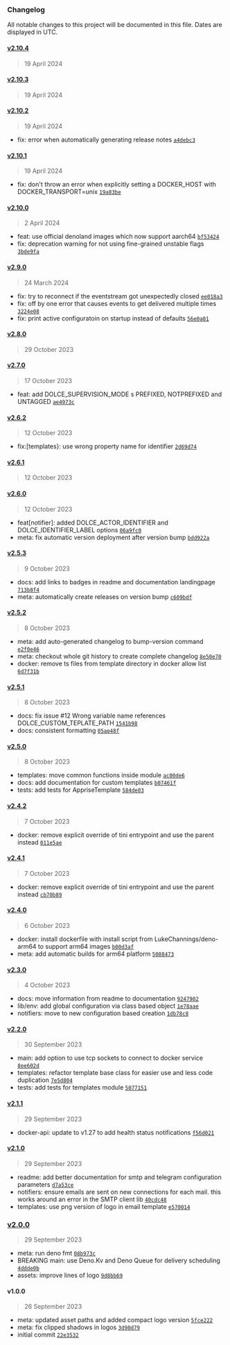 ### Changelog

All notable changes to this project will be documented in this file. Dates are displayed in UTC.

#### [v2.10.4](https://github.com/dangrie158/dolce/compare/v2.10.3...v2.10.4)

> 19 April 2024

#### [v2.10.3](https://github.com/dangrie158/dolce/compare/v2.10.2...v2.10.3)

> 19 April 2024

#### [v2.10.2](https://github.com/dangrie158/dolce/compare/v2.10.1...v2.10.2)

> 19 April 2024

- fix: error when automatically generating release notes
  [`a4debc3`](https://github.com/dangrie158/dolce/commit/a4debc318bb570260b96e9f2bad3b46fc64293a3)

#### [v2.10.1](https://github.com/dangrie158/dolce/compare/v2.10.0...v2.10.1)

> 19 April 2024

- fix: don't throw an error when explicitly setting a DOCKER_HOST with DOCKER_TRANSPORT=unix
  [`19a83be`](https://github.com/dangrie158/dolce/commit/19a83bead1bccdb37cb533ed11417536f0b21d5a)

#### [v2.10.0](https://github.com/dangrie158/dolce/compare/v2.9.0...v2.10.0)

> 2 April 2024

- feat: use official denoland images which now support aarch64
  [`bf53424`](https://github.com/dangrie158/dolce/commit/bf5342491533826dd7d9c21ef3d34e53264f4701)
- fix: deprecation warning for not using fine-grained unstable flags
  [`3bde9fa`](https://github.com/dangrie158/dolce/commit/3bde9fa862458c74c43ff4a862778565f1ffb329)

#### [v2.9.0](https://github.com/dangrie158/dolce/compare/v2.8.0...v2.9.0)

> 24 March 2024

- fix: try to reconnect if the eventstream got unexpectedly closed
  [`ee018a3`](https://github.com/dangrie158/dolce/commit/ee018a3d268e5a91841984f1f97e735441a26d08)
- fix: off by one error that causes events to get delivered multiple times
  [`3224e08`](https://github.com/dangrie158/dolce/commit/3224e08cceda26790a0159141f48ed8b94e3a53b)
- fix: print active configuratoin on startup instead of defaults
  [`56e0a01`](https://github.com/dangrie158/dolce/commit/56e0a01b9a84f640a3c5fe2191ec1414be4afb6e)

#### [v2.8.0](https://github.com/dangrie158/dolce/compare/v2.7.0...v2.8.0)

> 29 October 2023

#### [v2.7.0](https://github.com/dangrie158/dolce/compare/v2.6.2...v2.7.0)

> 17 October 2023

- feat: add DOLCE_SUPERVISION_MODE s PREFIXED, NOTPREFIXED and UNTAGGED
  [`ae4973c`](https://github.com/dangrie158/dolce/commit/ae4973c745f6acb93fa0da83ef9b8051cba48c5f)

#### [v2.6.2](https://github.com/dangrie158/dolce/compare/v2.6.1...v2.6.2)

> 12 October 2023

- fix:[templates}: use wrong property name for identifier
  [`2d69d74`](https://github.com/dangrie158/dolce/commit/2d69d74f38c9feee7e24972694f175edd433cb02)

#### [v2.6.1](https://github.com/dangrie158/dolce/compare/v2.6.0...v2.6.1)

> 12 October 2023

#### [v2.6.0](https://github.com/dangrie158/dolce/compare/v2.5.3...v2.6.0)

> 12 October 2023

- feat[notifier]: added DOLCE_ACTOR_IDENTIFIER and DOLCE_IDENTIFIER_LABEL options
  [`06a9fc0`](https://github.com/dangrie158/dolce/commit/06a9fc00f6ca20ed0e005d2b674aae6fb889ab8a)
- meta: fix automatic version deployment after version bump
  [`bdd922a`](https://github.com/dangrie158/dolce/commit/bdd922ac97da7829fd315466f77dd279bba58e60)

#### [v2.5.3](https://github.com/dangrie158/dolce/compare/v2.5.2...v2.5.3)

> 9 October 2023

- docs: add links to badges in readme and documentation landingpage
  [`713b8f4`](https://github.com/dangrie158/dolce/commit/713b8f4c3a11cdcd6b37763bc409dbd9313583a0)
- meta: automatically create releases on version bump
  [`c609bdf`](https://github.com/dangrie158/dolce/commit/c609bdf3814420c4c198b80a7d4c27a26ed69654)

#### [v2.5.2](https://github.com/dangrie158/dolce/compare/v2.5.1...v2.5.2)

> 8 October 2023

- meta: add auto-generated changelog to bump-version command
  [`e2f0e46`](https://github.com/dangrie158/dolce/commit/e2f0e4652d9aa213debb389859d6ad0d9fd05c77)
- meta: checkout whole git history to create complete changelog
  [`8e50e70`](https://github.com/dangrie158/dolce/commit/8e50e70bde798c3fc7b04dd4115d0fe85035a136)
- docker: remove ts files from template directory in docker allow list
  [`6d7f31b`](https://github.com/dangrie158/dolce/commit/6d7f31bf67ce655407481f39ec1b07dc088a4d58)

#### [v2.5.1](https://github.com/dangrie158/dolce/compare/v2.5.0...v2.5.1)

> 8 October 2023

- docs: fix issue #12 Wrong variable name references DOLCE_CUSTOM_TEPLATE_PATH
  [`1541b98`](https://github.com/dangrie158/dolce/commit/1541b9838ec68ebd592c24eb2769b686af3adbd3)
- docs: consistent formatting
  [`05ae48f`](https://github.com/dangrie158/dolce/commit/05ae48fab0a3ec039fb105b293f3cae09aca816d)

#### [v2.5.0](https://github.com/dangrie158/dolce/compare/v2.4.2...v2.5.0)

> 8 October 2023

- templates: move common functions inside module
  [`ac00de6`](https://github.com/dangrie158/dolce/commit/ac00de646ffe0a37888b96f15fb33fc2d295bbd0)
- docs: add documentation for custom templates
  [`b07461f`](https://github.com/dangrie158/dolce/commit/b07461fc090890eea3c2edf551b90be670c55ec1)
- tests: add tests for AppriseTemplate
  [`584de03`](https://github.com/dangrie158/dolce/commit/584de03b97f1c8ddeb0bbd0a4c9205f02d90d6b3)

#### [v2.4.2](https://github.com/dangrie158/dolce/compare/v2.4.1...v2.4.2)

> 7 October 2023

- docker: remove explicit override of tini entrypoint and use the parent instead
  [`011e5ae`](https://github.com/dangrie158/dolce/commit/011e5aef33c2a7138de8f9e049fa7941021696cd)

#### [v2.4.1](https://github.com/dangrie158/dolce/compare/v2.4.0...v2.4.1)

> 7 October 2023

- docker: remove explicit override of tini entrypoint and use the parent instead
  [`cb70b89`](https://github.com/dangrie158/dolce/commit/cb70b89c44bb928263072dd6b1e81e8350442b60)

#### [v2.4.0](https://github.com/dangrie158/dolce/compare/v2.3.0...v2.4.0)

> 6 October 2023

- docker: install dockerfile with install script from LukeChannings/deno-arm64 to support arm64 images
  [`b00d3af`](https://github.com/dangrie158/dolce/commit/b00d3affa799401869827fc46abdd6d08c96a8b7)
- meta: add automatic builds for arm64 platform
  [`5088473`](https://github.com/dangrie158/dolce/commit/5088473e442b8f6c800ed3739e74931c14f087aa)

#### [v2.3.0](https://github.com/dangrie158/dolce/compare/v2.2.0...v2.3.0)

> 4 October 2023

- docs: move information from readme to documentation
  [`9247902`](https://github.com/dangrie158/dolce/commit/9247902af3ab43625c478770fa89107a895121c3)
- lib/env: add global configuration via class based object
  [`1e78aae`](https://github.com/dangrie158/dolce/commit/1e78aaec265dc8d5216b5836423dc6a8af5a282d)
- notifiers: move to new configuration based creation
  [`1db78c8`](https://github.com/dangrie158/dolce/commit/1db78c817fcaee564efa9b30e7142621bba0d496)

#### [v2.2.0](https://github.com/dangrie158/dolce/compare/v2.1.1...v2.2.0)

> 30 September 2023

- main: add option to use tcp sockets to connect to docker service
  [`8ee602d`](https://github.com/dangrie158/dolce/commit/8ee602d62ee2a2d72cd18bc522006473f79ee1b1)
- templates: refactor template base class for easier use and less code duplication
  [`7e5d804`](https://github.com/dangrie158/dolce/commit/7e5d804b4a495f9f4eda68c658e3e537fa2189d7)
- tests: add tests for templates module
  [`5077151`](https://github.com/dangrie158/dolce/commit/5077151952d91f2e156e3ecf704f519e188ed4ff)

#### [v2.1.1](https://github.com/dangrie158/dolce/compare/v2.1.0...v2.1.1)

> 29 September 2023

- docker-api: update to v1.27 to add health status notifications
  [`f56d021`](https://github.com/dangrie158/dolce/commit/f56d021c6709146aa3073d3684cbf874052f7f15)

#### [v2.1.0](https://github.com/dangrie158/dolce/compare/v2.0.0...v2.1.0)

> 29 September 2023

- readme: add better documentation for smtp and telegram configuration parameters
  [`d7a53ce`](https://github.com/dangrie158/dolce/commit/d7a53ce5f157615584a475b47718c5a57b8dc6c4)
- notifiers: ensure emails are sent on new connections for each mail. this works around an error in the SMTP client lib
  [`40cdc48`](https://github.com/dangrie158/dolce/commit/40cdc48d3bde44b90d9e30c9bc328a5aae58059c)
- templates: use png version of logo in email template
  [`e570014`](https://github.com/dangrie158/dolce/commit/e570014928aa2dd95b7b4444522df491daf33f1a)

### [v2.0.0](https://github.com/dangrie158/dolce/compare/v1.0.0...v2.0.0)

> 29 September 2023

- meta: run deno fmt [`08b973c`](https://github.com/dangrie158/dolce/commit/08b973cc15bde04d8522614146f9db4302cb91b7)
- BREAKING main: use Deno.Kv and Deno Queue for delivery scheduling
  [`4ddde0b`](https://github.com/dangrie158/dolce/commit/4ddde0bb280005a2321c67e79261716aef39390a)
- assets: improve lines of logo
  [`9d8bb69`](https://github.com/dangrie158/dolce/commit/9d8bb69b991453b3f07acfc3f877ddc8d0859b12)

#### v1.0.0

> 26 September 2023

- meta: updated asset paths and added compact logo version
  [`5fce222`](https://github.com/dangrie158/dolce/commit/5fce2229c298e917dd6219651b5ca347defc1bff)
- meta: fix clipped shadows in logos
  [`3d90d79`](https://github.com/dangrie158/dolce/commit/3d90d79ff664bbb5ca44e7f57e07238dbf6fb76e)
- initial commit [`22e3532`](https://github.com/dangrie158/dolce/commit/22e35324e0556d36bf066b166285eabfc8a7f4bd)
